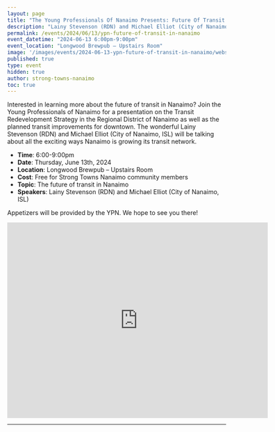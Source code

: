 ```yaml
---
layout: page
title: "The Young Professionals Of Nanaimo Presents: Future Of Transit In Nanaimo"
description: "Lainy Stevenson (RDN) and Michael Elliot (City of Nanaimo, ISL) will present on the Transit Redevelopment Strategy in the Regional District of Nanaimo as well as the planned transit improvements for downtown."
permalink: /events/2024/06/13/ypn-future-of-transit-in-nanaimo
event_datetime: "2024-06-13 6:00pm-9:00pm"
event_location: "Longwood Brewpub – Upstairs Room"
image: '/images/events/2024-06-13-ypn-future-of-transit-in-nanaimo/website.png'
published: true
type: event
hidden: true
author: strong-towns-nanaimo
toc: true
---
```


Interested in learning more about the future of transit in Nanaimo? Join the Young Professionals of Nanaimo for a presentation on the Transit Redevelopment Strategy in the Regional District of Nanaimo as well as the planned transit improvements for downtown. The wonderful Lainy Stevenson (RDN) and Michael Elliot (City of Nanaimo, ISL) will be talking about all the exciting ways Nanaimo is growing its transit network.

* **Time**: 6:00-9:00pm
* **Date**: Thursday, June 13th, 2024
* **Location**: Longwood Brewpub – Upstairs Room
* **Cost**: Free for Strong Towns Nanaimo community members
* **Topic**: The future of transit in Nanaimo
* **Speakers**: Lainy Stevenson (RDN) and Michael Elliot (City of Nanaimo, ISL)

Appetizers will be provided by the YPN. We hope to see you there!

<iframe src="https://www.google.com/maps/embed?pb=!1m18!1m12!1m3!1d1549.3765976119205!2d-124.03576764075723!3d49.224640834997096!2m3!1f0!2f0!3f0!3m2!1i1024!2i768!4f13.1!3m3!1m2!1s0x548898b1001f5c89%3A0xd52d58532ac6592b!2sLongwood%20Brew%20Pub%20%26%20Restaurant!5e0!3m2!1sen!2sca!4v1717722654256!5m2!1sen!2sca" width="600" height="450" style="border:0;" allowfullscreen="" loading="lazy" referrerpolicy="no-referrer-when-downgrade"></iframe>

***
